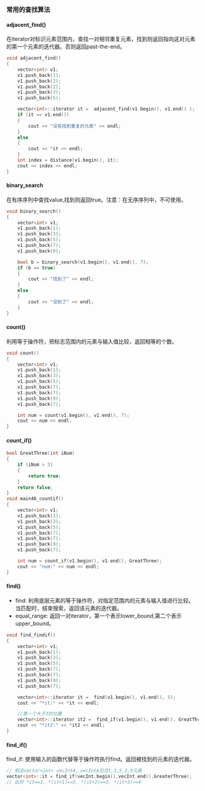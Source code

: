 ### 常用的查找算法
#### adjacent_find()
在iterator对标识元素范围内，查找一对相邻重复元素，找到则返回指向这对元素的第一个元素的迭代器。否则返回past-the-end。

```C++
void adjacent_find()
{
	vector<int> v1;
	v1.push_back(1);
	v1.push_back(2);
	v1.push_back(2);
	v1.push_back(3);
	v1.push_back(5);

	vector<int>::iterator it =  adjacent_find(v1.begin(), v1.end() );
	if (it == v1.end())
	{
		cout << "没有找到重复的元素" << endl;
	}
	else
	{
		cout << *it << endl;
	}
	int index = distance(v1.begin(), it);
	cout << index << endl;
}
```

#### binary_search

在有序序列中查找value,找到则返回true。注意：在无序序列中，不可使用。
```C++
void binary_search()
{
	vector<int> v1;
	v1.push_back(1);
	v1.push_back(3);
	v1.push_back(5);
	v1.push_back(7);
	v1.push_back(9);

	bool b = binary_search(v1.begin(), v1.end(), 7);
	if (b == true)
	{
		cout << "找到了" << endl;
	}
	else
	{
		cout << "没到了" << endl;
	}
}
```
#### count()  
利用等于操作符，把标志范围内的元素与输入值比较，返回相等的个数。

```C++
void count()
{
	vector<int> v1;
	v1.push_back(1);
	v1.push_back(3);
	v1.push_back(5);
	v1.push_back(7);
	v1.push_back(7);
	v1.push_back(9);
	v1.push_back(7);

	int num = count(v1.begin(), v1.end(), 7);
	cout << num << endl;
}
```

#### count_if() 

```C++
bool GreatThree(int iNum)
{
	if (iNum > 3)
	{
		return true;
	}
	return false;
}
void main46_countif()
{
	vector<int> v1;
	v1.push_back(1);
	v1.push_back(3);
	v1.push_back(5);
	v1.push_back(7);
	v1.push_back(7);
	v1.push_back(9);
	v1.push_back(7);

	int num = count_if(v1.begin(), v1.end(), GreatThree);
	cout << "num:" << num << endl;
}
```

#### find() 
- find:  利用底层元素的等于操作符，对指定范围内的元素与输入值进行比较。当匹配时，结束搜索，返回该元素的迭代器。
- equal_range:    返回一对iterator，第一个表示lower_bound,第二个表示upper_bound。

```C++
void find_findif()
{
	vector<int> v1;
	v1.push_back(1);
	v1.push_back(3);
	v1.push_back(5);
	v1.push_back(7);
	v1.push_back(7);
	v1.push_back(9);
	v1.push_back(7);

	vector<int>::iterator it =  find(v1.begin(), v1.end(), 5);
	cout << "*it:" << *it << endl; 

	//第一个大于3的位置
	vector<int>::iterator it2 =  find_if(v1.begin(), v1.end(), GreatThree);
	cout << "*it2:" << *it2 << endl; 
}
```

#### find_if() 
find_if:  使用输入的函数代替等于操作符执行find。返回被找到的元素的迭代器。
```c++
// 假设vector<int> vecIntA，vecIntA包含1,3,5,3,9元素 
vector<int>::it = find_if(vecInt.begin(),vecInt.end(),GreaterThree);
// 此时 *it==3, *(it+1)==5, *(it+2)==3, *(it+3)==9
```